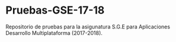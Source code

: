 # Pruebas-GSE-17-18
Repositorio de pruebas para la asigunatura S.G.E para Aplicaciones Desarrollo Multiplataforma (2017-2018).
